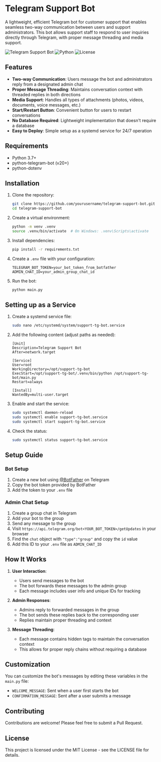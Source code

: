 # Telegram Support Bot

A lightweight, efficient Telegram bot for customer support that enables seamless two-way communication between users and support administrators. This bot allows support staff to respond to user inquiries directly through Telegram, with proper message threading and media support.

![Telegram Support Bot](https://img.shields.io/badge/Telegram-Support%20Bot-blue?logo=telegram)
![Python](https://img.shields.io/badge/Python-3.7%2B-green?logo=python)
![License](https://img.shields.io/badge/License-MIT-yellow)

## Features

- **Two-way Communication**: Users message the bot and administrators reply from a designated admin chat
- **Proper Message Threading**: Maintains conversation context with threaded replies in both directions
- **Media Support**: Handles all types of attachments (photos, videos, documents, voice messages, etc.)
- **Start/Restart Button**: Convenient button for users to restart conversations
- **No Database Required**: Lightweight implementation that doesn't require a database
- **Easy to Deploy**: Simple setup as a systemd service for 24/7 operation

## Requirements

- Python 3.7+
- python-telegram-bot (v20+)
- python-dotenv

## Installation

1. Clone the repository:
   ```bash
   git clone https://github.com/yourusername/telegram-support-bot.git
   cd telegram-support-bot
   ```

2. Create a virtual environment:
   ```bash
   python -m venv .venv
   source .venv/bin/activate  # On Windows: .venv\Scripts\activate
   ```

3. Install dependencies:
   ```bash
   pip install -r requirements.txt
   ```

4. Create a `.env` file with your configuration:
   ```
   TELEGRAM_BOT_TOKEN=your_bot_token_from_botfather
   ADMIN_CHAT_ID=your_admin_group_chat_id
   ```

5. Run the bot:
   ```bash
   python main.py
   ```

## Setting up as a Service

1. Create a systemd service file:
   ```bash
   sudo nano /etc/systemd/system/support-tg-bot.service
   ```

2. Add the following content (adjust paths as needed):
   ```
   [Unit]
   Description=Telegram Support Bot
   After=network.target
   
   [Service]
   User=root
   WorkingDirectory=/opt/support-tg-bot
   ExecStart=/opt/support-tg-bot/.venv/bin/python /opt/support-tg-bot/main.py
   Restart=always
   
   [Install]
   WantedBy=multi-user.target
   ```

3. Enable and start the service:
   ```bash
   sudo systemctl daemon-reload
   sudo systemctl enable support-tg-bot.service
   sudo systemctl start support-tg-bot.service
   ```

4. Check the status:
   ```bash
   sudo systemctl status support-tg-bot.service
   ```

## Setup Guide

### Bot Setup
1. Create a new bot using [@BotFather](https://t.me/botfather) on Telegram
2. Copy the bot token provided by BotFather
3. Add the token to your `.env` file

### Admin Chat Setup
1. Create a group chat in Telegram
2. Add your bot to the group
3. Send any message to the group
4. Visit `https://api.telegram.org/bot<YOUR_BOT_TOKEN>/getUpdates` in your browser
5. Find the `chat` object with `"type":"group"` and copy the `id` value
6. Add this ID to your `.env` file as `ADMIN_CHAT_ID`

## How It Works

1. **User Interaction**:
   - Users send messages to the bot
   - The bot forwards these messages to the admin group
   - Each message includes user info and unique IDs for tracking

2. **Admin Responses**:
   - Admins reply to forwarded messages in the group
   - The bot sends these replies back to the corresponding user
   - Replies maintain proper threading and context

3. **Message Threading**:
   - Each message contains hidden tags to maintain the conversation context
   - This allows for proper reply chains without requiring a database

## Customization

You can customize the bot's messages by editing these variables in the `main.py` file:

- `WELCOME_MESSAGE`: Sent when a user first starts the bot
- `CONFIRMATION_MESSAGE`: Sent after a user submits a message

## Contributing

Contributions are welcome! Please feel free to submit a Pull Request.

## License

This project is licensed under the MIT License - see the LICENSE file for details.
